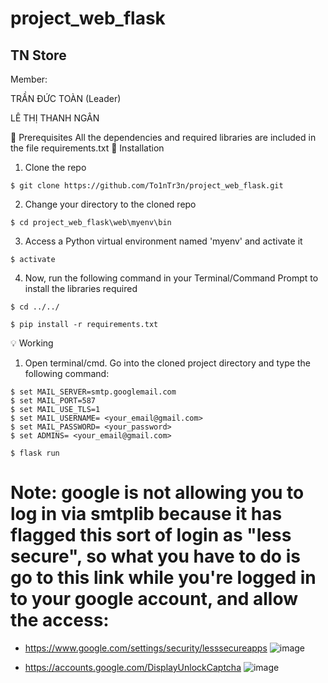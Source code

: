 # project_web_flask

## TN Store
Member: 

TRẦN ĐỨC TOÀN (Leader)

LÊ THỊ THANH NGÂN

🔑 Prerequisites
All the dependencies and required libraries are included in the file requirements.txt
🚀  Installation
1. Clone the repo
```
$ git clone https://github.com/To1nTr3n/project_web_flask.git
```
2. Change your directory to the cloned repo
```
$ cd project_web_flask\web\myenv\bin
```
3. Access a Python virtual environment named 'myenv' and activate it
```
$ activate
```
4. Now, run the following command in your Terminal/Command Prompt to install the libraries required
```
$ cd ../../
```
```
$ pip install -r requirements.txt
```
💡 Working
1. Open terminal/cmd. Go into the cloned project directory and type the following command:
```
$ set MAIL_SERVER=smtp.googlemail.com
$ set MAIL_PORT=587
$ set MAIL_USE_TLS=1
$ set MAIL_USERNAME= <your_email@gmail.com>
$ set MAIL_PASSWORD= <your_password>
$ set ADMINS= <your_email@gmail.com>
```

```
$ flask run
```

# Note: google is not allowing you to log in via smtplib because it has flagged this sort of login as "less secure", so what you have to do is go to this link while you're logged in to your google account, and allow the access:
- https://www.google.com/settings/security/lesssecureapps
![image](https://user-images.githubusercontent.com/65596323/143179043-015ec854-ab31-46d2-b5e1-f39046f41888.png)

- https://accounts.google.com/DisplayUnlockCaptcha
![image](https://user-images.githubusercontent.com/65596323/143179076-40f9cebf-e4b5-431d-bbf3-13eeedaf9487.png)


